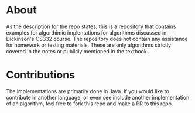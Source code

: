 # About
As the description for the repo states, this is a repository that contains examples for algorthimic implentations for algorithms discussed in Dickinson's CS332 course. The repository does not contain any assistance for homework or testing materials. These are only algorithms strictly covered in the notes or publicly mentioned in the textbook. 

# Contributions
The implementations are primarily done in Java. If you would like to contribute in another language, or even see include another implementation of an algorithm, feel free to fork this repo and make a PR to this repo. 
